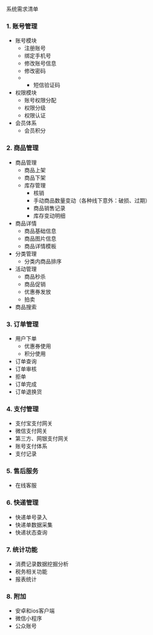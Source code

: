 系统需求清单

### 1. 账号管理
- 账号模块
  - 注册账号
  - 绑定手机号
  - 修改账号信息
  - 修改密码
  - * 短信验证码
- 权限模块
  - 账号权限分配
  - 权限分级
  - 权限认证
- 会员体系
  - 会员积分 

### 2. 商品管理
- 商品管理
  - 商品上架
  - 商品下架
  - 库存管理
    - 核销
    - 手动商品数量变动（各种线下意外：破损、过期）
    - 商品销售记录
    - 库存变动明细
- 商品详情
  - 商品基础信息
  - 商品图片信息
  - 商品详情模板
- 分类管理
  - 分类内商品排序
- 活动管理
  - 商品秒杀
  - 商品促销
  - 优惠券发放
  - 拍卖
- 商品搜索

### 3. 订单管理
- 用户下单
  - 优惠券使用
  - 积分使用
- 订单查询
- 订单审核
- 拒单
- 订单完成
- 订单退换货

### 4. 支付管理
- 支付宝支付网关
- 微信支付网关
- 第三方、网银支付网关
- 账号支付体系
- 支付记录

### 5. 售后服务
- 在线客服

### 6. 快递管理
- 快递单号录入
- 快递单数据采集
- 快递状态查询

### 7. 统计功能
- 消费记录数据挖掘分析
- 税务相关功能
- 报表统计

### 8. 附加
- 安卓和ios客户端
- 微信小程序
- 公众账号
